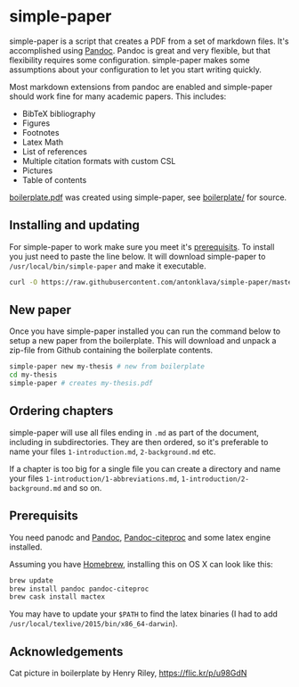 # simple-paper

simple-paper is a script that creates a PDF from a set of markdown files. It's
accomplished using [Pandoc](http://pandoc.org/). Pandoc is great and very
flexible, but that flexibility requires some configuration. simple-paper makes
some assumptions about your configuration to let you start writing quickly.

Most markdown extensions from pandoc are enabled and simple-paper should work
fine for many academic papers. This includes:

* BibTeX bibliography
* Figures
* Footnotes
* Latex Math
* List of references
* Multiple citation formats with custom CSL
* Pictures
* Table of contents

[boilerplate.pdf](boilerplate.pdf) was created using simple-paper, see
[boilerplate/](boilerplate/) for source.

## Installing and updating

For simple-paper to work make sure you meet it's [prerequisits](#prerequisits).
To install you just need to paste the line below. It will download simple-paper
to `/usr/local/bin/simple-paper` and make it executable.

```bash
curl -O https://raw.githubusercontent.com/antonklava/simple-paper/master/simple-paper && mv simple-paper /usr/local/bin/ && chmod +x /usr/local/bin/simple-paper
```

## New paper

Once you have simple-paper installed you can run the command below to setup a
new paper from the boilerplate. This will download and unpack a zip-file from
Github containing the boilerplate contents.

```bash
simple-paper new my-thesis # new from boilerplate
cd my-thesis
simple-paper # creates my-thesis.pdf
```

## Ordering chapters

simple-paper will use all files ending in `.md` as part of the document,
including in subdirectories. They are then ordered, so it's preferable to name
your files `1-introduction.md`, `2-background.md` etc.

If a chapter is too big for a single file you can create a directory and name
your files `1-introduction/1-abbreviations.md`,
`1-introduction/2-background.md` and so on.

## Prerequisits

You need panodc and [Pandoc](http://pandoc.org/),
[Pandoc-citeproc](https://github.com/jgm/pandoc-citeproc) and some latex engine
installed.

Assuming you have [Homebrew](http://brew.sh/), installing this on OS X can look
like this:

```bash
brew update
brew install pandoc pandoc-citeproc
brew cask install mactex
```

You may have to update your `$PATH` to find the latex binaries (I had to add
`/usr/local/texlive/2015/bin/x86_64-darwin`).

## Acknowledgements

Cat picture in boilerplate by Henry Riley, https://flic.kr/p/u98GdN
